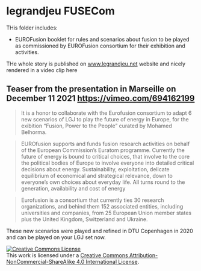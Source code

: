 # legrandjeu FUSECom

THis folder includes:

- EUROFusion booklet for rules and scenarios about fusion to be played as commissioned by EUROFusion consortium for their exhibition and activities.

THe whole story is published on www.legrandjeu.net website and nicely rendered in a video clip here

## Teaser from the presentation in Marseille on December 11 2021 https://vimeo.com/694162199

> It is a honor to collaborate with the Eurofusion consortium to adapt 6 new scenarios of LGJ to play the future of energy in Europe, for the exibition “Fusion, Power to the People” curated by Mohamed Belhorma.

> EUROfusion supports and funds fusion research activities on behalf of the European Commission’s Euratom programme. Currently the future of energy is bound to critical choices, that involve to the core the political bodies of Europe to involve everyone into detailed critical decisions about energy. Sustainability, exploitation, delicate equilibrium of economical and strategical relevance, down to everyone’s own choices about everyday life. All turns round to the generation, availability and cost of energy

> Eurofusion is a consortium that currently ties 30 research organizations, and behind them 152 associated entities, including universities and companies, from 25 European Union member states plus the United Kingdom, Switzerland and Ukraine.

These new scenarios were played and refined in DTU Copenhagen in 2020 and can be played on your LGJ set now.





<a rel="license" href="http://creativecommons.org/licenses/by-nc-sa/4.0/"><img alt="Creative Commons License" style="border-width:0" src="https://i.creativecommons.org/l/by-nc-sa/4.0/88x31.png" /></a><br />This work is licensed under a <a rel="license" href="http://creativecommons.org/licenses/by-nc-sa/4.0/">Creative Commons Attribution-NonCommercial-ShareAlike 4.0 International License</a>.
